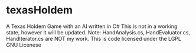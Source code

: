 # texasHoldem
A Texas Holdem Game with an AI written in C#
This is not in a working state, however it will be updated.
Note:  	HandAnalysis.cs, HandEvaluator.cs, HandIterator.cs are NOT my work. This is code licensed under the LGPL GNU Licenese
